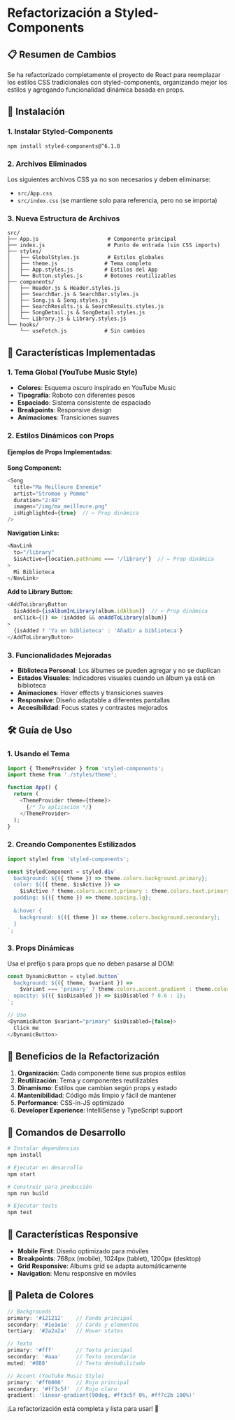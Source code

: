 # Refactorización a Styled-Components

## 📋 Resumen de Cambios

Se ha refactorizado completamente el proyecto de React para reemplazar los estilos CSS tradicionales con styled-components, organizando mejor los estilos y agregando funcionalidad dinámica basada en props.

## 🚀 Instalación

### 1. Instalar Styled-Components

```bash
npm install styled-components@^6.1.8
```

### 2. Archivos Eliminados

Los siguientes archivos CSS ya no son necesarios y deben eliminarse:
- `src/App.css`
- `src/index.css` (se mantiene solo para referencia, pero no se importa)

### 3. Nueva Estructura de Archivos

```
src/
├── App.js                      # Componente principal
├── index.js                    # Punto de entrada (sin CSS imports)
├── styles/
│   ├── GlobalStyles.js         # Estilos globales
│   ├── theme.js               # Tema completo
│   ├── App.styles.js          # Estilos del App
│   └── Button.styles.js       # Botones reutilizables
├── components/
│   ├── Header.js & Header.styles.js
│   ├── SearchBar.js & SearchBar.styles.js
│   ├── Song.js & Song.styles.js
│   ├── SearchResults.js & SearchResults.styles.js
│   ├── SongDetail.js & SongDetail.styles.js
│   └── Library.js & Library.styles.js
└── hooks/
    └── useFetch.js            # Sin cambios
```

## 🎨 Características Implementadas

### 1. Tema Global (YouTube Music Style)

- **Colores**: Esquema oscuro inspirado en YouTube Music
- **Tipografía**: Roboto con diferentes pesos
- **Espaciado**: Sistema consistente de espaciado
- **Breakpoints**: Responsive design
- **Animaciones**: Transiciones suaves

### 2. Estilos Dinámicos con Props

#### Ejemplos de Props Implementadas:

**Song Component:**
```javascript
<Song 
  title="Ma Meilleure Ennemie" 
  artist="Stromae y Pomme" 
  duration="2:49" 
  imagen="/img/ma_meilleure.png" 
  isHighlighted={true}  // ← Prop dinámica
/>
```

**Navigation Links:**
```javascript
<NavLink 
  to="/library" 
  $isActive={location.pathname === '/library'}  // ← Prop dinámica
>
  Mi Biblioteca
</NavLink>
```

**Add to Library Button:**
```javascript
<AddToLibraryButton 
  $isAdded={isAlbumInLibrary(album.idAlbum)}  // ← Prop dinámica
  onClick={() => !isAdded && onAddToLibrary(album)}
>
  {isAdded ? 'Ya en biblioteca' : 'Añadir a biblioteca'}
</AddToLibraryButton>
```

### 3. Funcionalidades Mejoradas

- **Biblioteca Personal**: Los álbumes se pueden agregar y no se duplican
- **Estados Visuales**: Indicadores visuales cuando un álbum ya está en biblioteca
- **Animaciones**: Hover effects y transiciones suaves
- **Responsive**: Diseño adaptable a diferentes pantallas
- **Accesibilidad**: Focus states y contrastes mejorados

## 🛠️ Guía de Uso

### 1. Usando el Tema

```javascript
import { ThemeProvider } from 'styled-components';
import theme from './styles/theme';

function App() {
  return (
    <ThemeProvider theme={theme}>
      {/* Tu aplicación */}
    </ThemeProvider>
  );
}
```

### 2. Creando Componentes Estilizados

```javascript
import styled from 'styled-components';

const StyledComponent = styled.div`
  background: ${({ theme }) => theme.colors.background.primary};
  color: ${({ theme, $isActive }) => 
    $isActive ? theme.colors.accent.primary : theme.colors.text.primary};
  padding: ${({ theme }) => theme.spacing.lg};
  
  &:hover {
    background: ${({ theme }) => theme.colors.background.secondary};
  }
`;
```

### 3. Props Dinámicas

Usa el prefijo `$` para props que no deben pasarse al DOM:

```javascript
const DynamicButton = styled.button`
  background: ${({ theme, $variant }) => 
    $variant === 'primary' ? theme.colors.accent.gradient : theme.colors.neutral.gradient};
  opacity: ${({ $isDisabled }) => $isDisabled ? 0.6 : 1};
`;

// Uso
<DynamicButton $variant="primary" $isDisabled={false}>
  Click me
</DynamicButton>
```

## 🎯 Beneficios de la Refactorización

1. **Organización**: Cada componente tiene sus propios estilos
2. **Reutilización**: Tema y componentes reutilizables
3. **Dinamismo**: Estilos que cambian según props y estado
4. **Mantenibilidad**: Código más limpio y fácil de mantener
5. **Performance**: CSS-in-JS optimizado
6. **Developer Experience**: IntelliSense y TypeScript support

## 🚦 Comandos de Desarrollo

```bash
# Instalar dependencias
npm install

# Ejecutar en desarrollo
npm start

# Construir para producción
npm run build

# Ejecutar tests
npm test
```

## 📱 Características Responsive

- **Mobile First**: Diseño optimizado para móviles
- **Breakpoints**: 768px (mobile), 1024px (tablet), 1200px (desktop)
- **Grid Responsive**: Albums grid se adapta automáticamente
- **Navigation**: Menu responsive en móviles

## 🎨 Paleta de Colores

```javascript
// Backgrounds
primary: '#121212'    // Fondo principal
secondary: '#1e1e1e'  // Cards y elementos
tertiary: '#2a2a2a'   // Hover states

// Texto
primary: '#fff'       // Texto principal
secondary: '#aaa'     // Texto secundario
muted: '#888'         // Texto deshabilitado

// Accent (YouTube Music Style)
primary: '#ff0000'    // Rojo principal
secondary: '#ff3c5f'  // Rojo claro
gradient: 'linear-gradient(90deg, #ff3c5f 0%, #ff7c2b 100%)'
```

¡La refactorización está completa y lista para usar! 🎉

